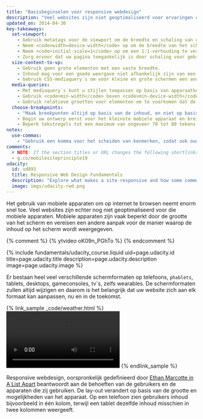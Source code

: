 ```yaml
---
title: "Basisbeginselen voor responsive webdesign"
description: "Veel websites zijn niet geoptimaliseerd voor ervaringen op meerdere apparaten. Ontdek de basisbeginselen zodat uw website werkt op mobiele apparaten, desktops of iets anders met een scherm."
updated_on: 2014-04-30
key-takeaways:
  set-viewport:
    - Gebruik metatags voor de viewport om de breedte en schaling van de browserviewport te bepalen.
    - Neem <code>width=device-width</code> op om de breedte van het scherm af te stemmen in apparaatonafhankelijke pixels.
    - Neem <code>initial-scale=1</code> op om een 1:1-verhouding te verkrijgen tussen CSS-pixels en apparaatonafhankelijke pixels.
    - Zorg ervoor dat uw pagina toegankelijk is door schaling voor gebruikers niet uit te schakelen.
  size-content-to-vp:
    - Gebruik geen grote elementen met een vaste breedte.
    - Inhoud mag voor een goede weergave niet afhankelijk zijn van een specifieke viewportbreedte.
    - Gebruik CSS-mediaquery`s om voor kleine en grote schermen een andere styling toe te passen.
  media-queries:
    - Met mediaquery`s kunt u stijlen toepassen op basis van apparaatkenmerken.
    - Gebruik <code>min-width</code> boven <code>min-device-width</code> om de breedste ervaring te garanderen.
    - Gebruik relatieve grootten voor elementen om te voorkomen dat de lay-out wordt onderbroken.
  choose-breakpoints:
    - "Maak breekpunten altijd op basis van de inhoud, en niet op basis van apparaten, producten of merken."
    - Begin uw ontwerp eerst voor het kleinste mobiele apparaat en breid daarna steeds verder uit naarmate er meer schermruimte beschikbaar is.
    - Beperk tekstregels tot een maximum van ongeveer 70 tot 80 tekens.
notes:
  use-commas:
    - "Gebruik een komma voor het scheiden van kenmerken, zodat ook oudere browsers de kenmerken goed kunnen parseren."
comments:
  # NOTE: If the section titles or URL changes the following shortlinks must be updated
  - g.co/mobilesiteprinciple19
udacity:
  id: ud893
  title: Responsive Web Design Fundamentals
  description: "Explore what makes a site responsive and how some common responsive design patterns work across different devices. Learn how to create your own responsive layouts and experiment with breakpoints, and optimizing text and more."
  image: imgs/udacity-rwd.png
---
```

<p class="intro">
  Het gebruik van mobiele apparaten om op internet te browsen neemt enorm snel toe. Veel websites zijn echter nog niet geoptimaliseerd voor die mobiele apparaten. Mobiele apparaten zijn vaak beperkt door de grootte van het scherm en vereisen een andere aanpak voor de manier waarop de inhoud op het scherm wordt weergegeven.
</p>


{% comment %}
{% ytvideo oK09n_PGhTo %}
{% endcomment %}

{% include fundamentals/udacity_course.liquid uid=page.udacity.id title=page.udacity.title description=page.udacity.description image=page.udacity.image %}


Er bestaan heel veel verschillende schermformaten op telefoons, `phablets`, tablets, desktops, gameconsoles, tv`s, zelfs wearables. De schermformaten zullen altijd wijzigen en daarom is het belangrijk dat uw website zich aan elk formaat kan aanpassen, nu en in de toekomst.

{% link_sample _code/weather.html %}
  <video autoplay loop controls class="responsiveVideo">
    <source src="videos/resize.webm" type="video/webm">
    <source src="videos/resize.mp4" type="video/mp4">
  </video>
{% endlink_sample %}

Responsive webdesign, oorspronkelijk gedefinieerd door [Ethan Marcotte in A List Apart](http://alistapart.com/article/responsive-web-design/) beantwoordt aan de behoeften van de gebruikers en de apparaten die zij gebruiken. De lay-out verandert op basis van de grootte en mogelijkheden van het apparaat. Op een telefoon zien gebruikers inhoud bijvoorbeeld in één kolom, terwijl een tablet dezelfde inhoud misschien in twee kolommen weergeeft.



